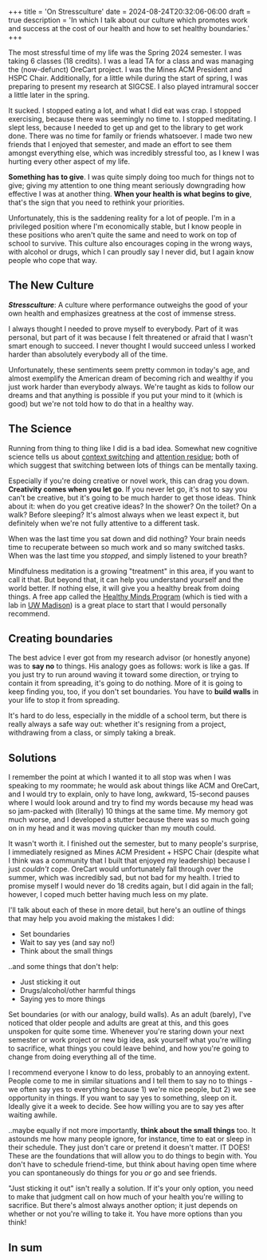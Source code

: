 +++
title = 'On Stressculture'
date = 2024-08-24T20:32:06-06:00
draft = true
description = 'In which I talk about our culture which promotes work and success at the cost of our health and how to set healthy boundaries.'
+++

The most stressful time of my life was the Spring 2024 semester.
I was taking 6 classes (18 credits). I was a lead TA for a class and was managing 
the (now-defunct) OreCart project. I was the Mines ACM President and HSPC Chair. Additionally, 
for a little while during the start of spring, I was preparing to present my research at SIGCSE. 
I also played intramural soccer a little later in the spring.

It sucked. I stopped eating a lot, and what I did eat was crap. I 
stopped exercising, because there was seemingly no time to. I stopped meditating. I slept less, because
I needed to get up and get to the library to get work done. There was no time for family or friends whatsoever. 
I made two new friends that I enjoyed that semester, and made an effort to see them amongst everything else, 
which was incredibly stressful too, as I knew I was hurting every other aspect of my life.

**Something has to give**. I was quite simply doing too much for
things not to give; giving my attention to one thing meant seriously downgrading how
effective I was at another thing. **When your health is what begins to give**,
that's the sign that you need to rethink your priorities.

Unfortunately, this is the saddening reality for a lot of people. I'm in a privileged
position where I'm economically stable, but I know people in these positions who aren't
quite the same and need to work on top of school to survive. This culture also encourages 
coping in the wrong ways, with alcohol or drugs, which I can proudly say I never did, but I
again know people who cope that way.

## The New Culture

_**Stressculture**_: A culture where performance outweighs the good of
your own health and emphasizes greatness at the cost of immense stress.

I always thought I needed to prove myself to everybody. Part of
it was personal, but part of it was because I felt threatened or afraid
that I wasn't smart enough to succeed. I never thought I would succeed 
unless I worked harder than absolutely everybody all of the time.

Unfortunately, these sentiments seem pretty common in today's age, and 
almost exemplify the American dream of becoming rich and wealthy if you
just work harder than everybody always. We're taught as kids to follow
our dreams and that anything is possible if you put your mind to it (which is good)
but we're not told how to do that in a healthy way.

## The Science

Running from thing to thing like I did is a bad idea. Somewhat new cognitive
science tells us about [context switching](https://asana.com/resources/context-switching) and [attention residue](https://www.uwb.edu/business/faculty/sophie-leroy/attention-residue#:~:text=“Attention%20residue%20easily%20occurs%20when,rush%20to%20get%20it%20done.);
both of which suggest that switching between lots of things can be mentally taxing.

Especially if you're doing creative or novel work, this can drag you down.
**Creativity comes when you let go**. If you never let go, it's not to say
you can't be creative, but it's going to be much harder to get those ideas.
Think about it: when do you get creative ideas? In the shower? On the toilet?
On a walk? Before sleeping? It's almost always when we least expect it, but definitely
when we're not fully attentive to a different task.

When was the last time you sat down and did nothing? Your brain needs time to recuperate
between so much work and so many switched tasks. When was the last time you *stopped*,
and simply listened to your breath?

Mindfulness meditation is a growing "treatment" in this area, if you want to call it that.
But beyond that, it can help you understand yourself and the world better. If nothing else,
it will give you a healthy break from doing things. A free app called the [Healthy Minds Program](https://www.portal.hminnovations.org/launch) (which is tied with a lab in [UW Madison](https://centerhealthyminds.org)) is a great place to start that I would personally recommend.

## Creating boundaries

The best advice I ever got from my research advisor (or honestly anyone)
was to **say no** to things. His analogy goes as follows: work is like a gas. 
If you just try to run around waving it toward some direction, or trying
to contain it from spreading, it's going to do nothing. More of
it is going to keep finding you, too, if you don't set boundaries.
You have to **build walls** in your life to stop it from spreading.

It's hard to do less, especially in the middle of a school term, but there is really
always a safe way out: whether it's resigning from a project, withdrawing from a class,
or simply taking a break.

## Solutions

I remember the point at which I wanted it to all stop was when I was speaking to my roommate;
he would ask about things like ACM and OreCart, and I would try to explain, only to have
long, awkward, 15-second pauses where I would look around and try to find my words because
my head was so jam-packed with (literally) 10 things at the same time. My memory got much
worse, and I developed a stutter because there was so much going on in my head and it was
moving quicker than my mouth could.

It wasn't worth it. I finished out the semester, but to many people's surprise, I
immediately resigned as Mines ACM President + HSPC Chair (despite what I think was
a community that I built that enjoyed my leadership) because I just *couldn't* cope.
OreCart would unfortunately fall through over the summer, which was incredibly sad,
but not bad for my health. I tried to promise myself I would never do 18 credits again,
but I did again in the fall; however, I coped much better having much less on my plate.

I'll talk about each of these in more detail, but here's an outline of things 
that may help you avoid making the mistakes I did:
- Set boundaries
- Wait to say yes (and say no!)
- Think about the small things

..and some things that don't help:
- Just sticking it out
- Drugs/alcohol/other harmful things
- Saying yes to more things

<!-- set boundaries -->
Set boundaries (or with our analogy, build walls).
As an adult (barely), I've noticed that older people and adults are great at this, and this
goes unspoken for quite some time. Whenever you're staring down your next semester or work
project or new big idea, ask yourself what you're willing to sacrifice, what things you could
leave behind, and how you're going to change from doing everything all of the time.

<!-- wait to say yes -->
I recommend everyone I know to do less, probably to an annoying extent. People come to me
in similar situations and I tell them to say no to things - we often say yes to everything
because 1) we're nice people, but 2) we see opportunity in things. If you want to say
yes to something, sleep on it. Ideally give it a week to decide. See how willing you are
to say yes after waiting awhile.

<!-- the small things -->
..maybe equally if not more importantly, **think about the small things** too. It astounds me how many 
people ignore, for instance, time to eat or sleep in their schedule. They just don't care or pretend 
it doesn't matter. IT DOES! These are the foundations that will allow you to do things to begin with.
You don't have to schedule friend-time, but think about having open time where you can spontaneously
do things for you *or* go and see friends.

<!-- what doesn't help -->
"Just sticking it out" isn't really a solution. If it's your only option, you need to make
that judgment call on how much of your health you're willing to sacrifice. But there's almost
always another option; it just depends on whether or not you're willing to take it. You
have more options than you think!

## In sum

<!-- conclusion -->
